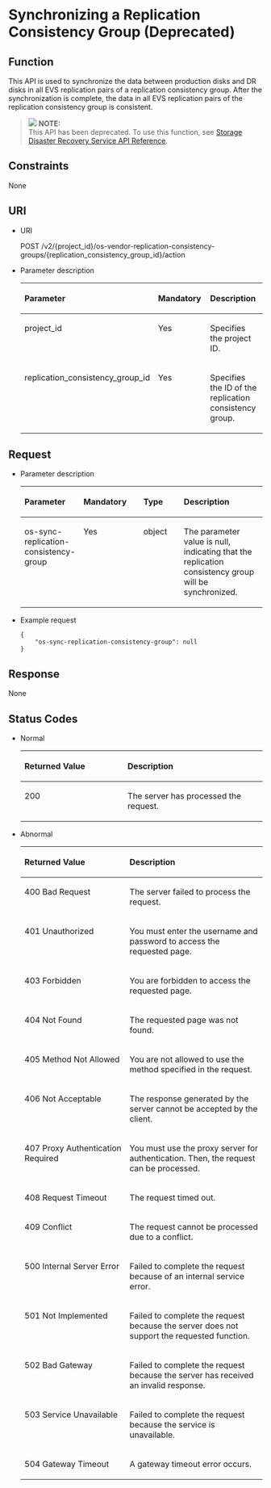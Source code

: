 # Synchronizing a Replication Consistency Group \(Deprecated\)<a name="evs_04_2055"></a>

## Function<a name="en-us_topic_0079692995_section39582655"></a>

This API is used to synchronize the data between production disks and DR disks in all EVS replication pairs of a replication consistency group. After the synchronization is complete, the data in all EVS replication pairs of the replication consistency group is consistent.

>![](/images/icon-note.gif) **NOTE:**   
>This API has been deprecated. To use this function, see  [Storage Disaster Recovery Service API Reference](https://docs.otc.t-systems.com/en-us/api/sdrs/en-us_topic_0108184470.html).  

## Constraints<a name="en-us_topic_0079692995_section66053444"></a>

None

## URI<a name="en-us_topic_0079692995_section57610085"></a>

-   URI

    POST /v2/\{project\_id\}/os-vendor-replication-consistency-groups/\{replication\_consistency\_group\_id\}/action

-   Parameter description

    <a name="en-us_topic_0079692995_table60281111"></a>
    <table><thead align="left"><tr id="en-us_topic_0079692995_row54232412"><th class="cellrowborder" valign="top" width="26.507349265073493%" id="mcps1.1.4.1.1"><p id="en-us_topic_0079692995_p30749271"><a name="en-us_topic_0079692995_p30749271"></a><a name="en-us_topic_0079692995_p30749271"></a>Parameter</p>
    </th>
    <th class="cellrowborder" valign="top" width="28.917108289171082%" id="mcps1.1.4.1.2"><p id="en-us_topic_0079692995_p38400427145446"><a name="en-us_topic_0079692995_p38400427145446"></a><a name="en-us_topic_0079692995_p38400427145446"></a>Mandatory</p>
    </th>
    <th class="cellrowborder" valign="top" width="44.575542445755424%" id="mcps1.1.4.1.3"><p id="en-us_topic_0079692995_p59349811145459"><a name="en-us_topic_0079692995_p59349811145459"></a><a name="en-us_topic_0079692995_p59349811145459"></a>Description</p>
    </th>
    </tr>
    </thead>
    <tbody><tr id="en-us_topic_0079692995_row16706408"><td class="cellrowborder" valign="top" width="26.507349265073493%" headers="mcps1.1.4.1.1 "><p id="en-us_topic_0079692995_p11041789"><a name="en-us_topic_0079692995_p11041789"></a><a name="en-us_topic_0079692995_p11041789"></a>project_id</p>
    </td>
    <td class="cellrowborder" valign="top" width="28.917108289171082%" headers="mcps1.1.4.1.2 "><p id="en-us_topic_0079692995_p21969731"><a name="en-us_topic_0079692995_p21969731"></a><a name="en-us_topic_0079692995_p21969731"></a>Yes</p>
    </td>
    <td class="cellrowborder" valign="top" width="44.575542445755424%" headers="mcps1.1.4.1.3 "><p id="en-us_topic_0079692995_p60677888"><a name="en-us_topic_0079692995_p60677888"></a><a name="en-us_topic_0079692995_p60677888"></a>Specifies the project ID.</p>
    </td>
    </tr>
    <tr id="en-us_topic_0079692995_row9230088"><td class="cellrowborder" valign="top" width="26.507349265073493%" headers="mcps1.1.4.1.1 "><p id="en-us_topic_0079692995_p45753361203514"><a name="en-us_topic_0079692995_p45753361203514"></a><a name="en-us_topic_0079692995_p45753361203514"></a>replication_consistency_group_id</p>
    </td>
    <td class="cellrowborder" valign="top" width="28.917108289171082%" headers="mcps1.1.4.1.2 "><p id="en-us_topic_0079692995_p26412257"><a name="en-us_topic_0079692995_p26412257"></a><a name="en-us_topic_0079692995_p26412257"></a>Yes</p>
    </td>
    <td class="cellrowborder" valign="top" width="44.575542445755424%" headers="mcps1.1.4.1.3 "><p id="en-us_topic_0079692995_p15736877"><a name="en-us_topic_0079692995_p15736877"></a><a name="en-us_topic_0079692995_p15736877"></a>Specifies the ID of the replication consistency group.</p>
    </td>
    </tr>
    </tbody>
    </table>


## Request<a name="en-us_topic_0079692995_section48728718"></a>

-   Parameter description

    <a name="en-us_topic_0079692995_table36221483"></a>
    <table><thead align="left"><tr id="en-us_topic_0079692995_row2537905"><th class="cellrowborder" valign="top" width="22.222222222222225%" id="mcps1.1.5.1.1"><p id="en-us_topic_0079692995_p58125178145537"><a name="en-us_topic_0079692995_p58125178145537"></a><a name="en-us_topic_0079692995_p58125178145537"></a>Parameter</p>
    </th>
    <th class="cellrowborder" valign="top" width="25.252525252525253%" id="mcps1.1.5.1.2"><p id="en-us_topic_0079692995_p10518955145537"><a name="en-us_topic_0079692995_p10518955145537"></a><a name="en-us_topic_0079692995_p10518955145537"></a>Mandatory</p>
    </th>
    <th class="cellrowborder" valign="top" width="17.171717171717173%" id="mcps1.1.5.1.3"><p id="en-us_topic_0079692995_p46729058145537"><a name="en-us_topic_0079692995_p46729058145537"></a><a name="en-us_topic_0079692995_p46729058145537"></a>Type</p>
    </th>
    <th class="cellrowborder" valign="top" width="35.35353535353536%" id="mcps1.1.5.1.4"><p id="en-us_topic_0079692995_p26957316145537"><a name="en-us_topic_0079692995_p26957316145537"></a><a name="en-us_topic_0079692995_p26957316145537"></a>Description</p>
    </th>
    </tr>
    </thead>
    <tbody><tr id="en-us_topic_0079692995_row61660876"><td class="cellrowborder" valign="top" width="22.222222222222225%" headers="mcps1.1.5.1.1 "><p id="en-us_topic_0079692995_p45305063203748"><a name="en-us_topic_0079692995_p45305063203748"></a><a name="en-us_topic_0079692995_p45305063203748"></a>os-sync-replication-consistency-group</p>
    </td>
    <td class="cellrowborder" valign="top" width="25.252525252525253%" headers="mcps1.1.5.1.2 "><p id="en-us_topic_0079692995_p31546949145539"><a name="en-us_topic_0079692995_p31546949145539"></a><a name="en-us_topic_0079692995_p31546949145539"></a>Yes</p>
    </td>
    <td class="cellrowborder" valign="top" width="17.171717171717173%" headers="mcps1.1.5.1.3 "><p id="en-us_topic_0079692995_p60896162"><a name="en-us_topic_0079692995_p60896162"></a><a name="en-us_topic_0079692995_p60896162"></a>object</p>
    </td>
    <td class="cellrowborder" valign="top" width="35.35353535353536%" headers="mcps1.1.5.1.4 "><p id="en-us_topic_0079692995_p33642107"><a name="en-us_topic_0079692995_p33642107"></a><a name="en-us_topic_0079692995_p33642107"></a>The parameter value is null, indicating that the replication consistency group will be synchronized.</p>
    </td>
    </tr>
    </tbody>
    </table>


-   Example request

    ```
    {
        "os-sync-replication-consistency-group": null
    }
    ```


## Response<a name="en-us_topic_0079692995_section35905280"></a>

None

## Status Codes<a name="en-us_topic_0079692995_section54712068"></a>

-   Normal

    <a name="evs_04_2046_table4315991194956"></a>
    <table><thead align="left"><tr id="evs_04_2046_row2336641294956"><th class="cellrowborder" valign="top" width="42.59%" id="mcps1.1.3.1.1"><p id="evs_04_2046_p1363125894956"><a name="evs_04_2046_p1363125894956"></a><a name="evs_04_2046_p1363125894956"></a>Returned Value</p>
    </th>
    <th class="cellrowborder" valign="top" width="57.410000000000004%" id="mcps1.1.3.1.2"><p id="evs_04_2046_p3039012494956"><a name="evs_04_2046_p3039012494956"></a><a name="evs_04_2046_p3039012494956"></a>Description</p>
    </th>
    </tr>
    </thead>
    <tbody><tr id="evs_04_2046_row507566794956"><td class="cellrowborder" valign="top" width="42.59%" headers="mcps1.1.3.1.1 "><p id="evs_04_2046_p847584694956"><a name="evs_04_2046_p847584694956"></a><a name="evs_04_2046_p847584694956"></a>200</p>
    </td>
    <td class="cellrowborder" valign="top" width="57.410000000000004%" headers="mcps1.1.3.1.2 "><p id="evs_04_2046_p1545496394956"><a name="evs_04_2046_p1545496394956"></a><a name="evs_04_2046_p1545496394956"></a>The server has processed the request.</p>
    </td>
    </tr>
    </tbody>
    </table>

-   Abnormal

    <a name="evs_04_2046_evs_04_2044_table22458872203835"></a>
    <table><thead align="left"><tr id="evs_04_2046_evs_04_2044_row35704554203835"><th class="cellrowborder" valign="top" width="43.419999999999995%" id="mcps1.1.3.1.1"><p id="evs_04_2046_evs_04_2044_p6387753203835"><a name="evs_04_2046_evs_04_2044_p6387753203835"></a><a name="evs_04_2046_evs_04_2044_p6387753203835"></a>Returned Value</p>
    </th>
    <th class="cellrowborder" valign="top" width="56.58%" id="mcps1.1.3.1.2"><p id="evs_04_2046_evs_04_2044_p47646009203835"><a name="evs_04_2046_evs_04_2044_p47646009203835"></a><a name="evs_04_2046_evs_04_2044_p47646009203835"></a>Description</p>
    </th>
    </tr>
    </thead>
    <tbody><tr id="evs_04_2046_evs_04_2044_row34121538203835"><td class="cellrowborder" valign="top" width="43.419999999999995%" headers="mcps1.1.3.1.1 "><p id="evs_04_2046_evs_04_2044_p12381163203835"><a name="evs_04_2046_evs_04_2044_p12381163203835"></a><a name="evs_04_2046_evs_04_2044_p12381163203835"></a>400 Bad Request</p>
    </td>
    <td class="cellrowborder" valign="top" width="56.58%" headers="mcps1.1.3.1.2 "><p id="evs_04_2046_evs_04_2044_p63350108203835"><a name="evs_04_2046_evs_04_2044_p63350108203835"></a><a name="evs_04_2046_evs_04_2044_p63350108203835"></a>The server failed to process the request.</p>
    </td>
    </tr>
    <tr id="evs_04_2046_evs_04_2044_row33280063203835"><td class="cellrowborder" valign="top" width="43.419999999999995%" headers="mcps1.1.3.1.1 "><p id="evs_04_2046_evs_04_2044_p11330608203835"><a name="evs_04_2046_evs_04_2044_p11330608203835"></a><a name="evs_04_2046_evs_04_2044_p11330608203835"></a>401 Unauthorized</p>
    </td>
    <td class="cellrowborder" valign="top" width="56.58%" headers="mcps1.1.3.1.2 "><p id="evs_04_2046_evs_04_2044_p45364094203835"><a name="evs_04_2046_evs_04_2044_p45364094203835"></a><a name="evs_04_2046_evs_04_2044_p45364094203835"></a>You must enter the username and password to access the requested page.</p>
    </td>
    </tr>
    <tr id="evs_04_2046_evs_04_2044_row5623667203835"><td class="cellrowborder" valign="top" width="43.419999999999995%" headers="mcps1.1.3.1.1 "><p id="evs_04_2046_evs_04_2044_p52863895203835"><a name="evs_04_2046_evs_04_2044_p52863895203835"></a><a name="evs_04_2046_evs_04_2044_p52863895203835"></a>403 Forbidden</p>
    </td>
    <td class="cellrowborder" valign="top" width="56.58%" headers="mcps1.1.3.1.2 "><p id="evs_04_2046_evs_04_2044_p54117066203835"><a name="evs_04_2046_evs_04_2044_p54117066203835"></a><a name="evs_04_2046_evs_04_2044_p54117066203835"></a>You are forbidden to access the requested page.</p>
    </td>
    </tr>
    <tr id="evs_04_2046_evs_04_2044_row17291554203835"><td class="cellrowborder" valign="top" width="43.419999999999995%" headers="mcps1.1.3.1.1 "><p id="evs_04_2046_evs_04_2044_p58438642203835"><a name="evs_04_2046_evs_04_2044_p58438642203835"></a><a name="evs_04_2046_evs_04_2044_p58438642203835"></a>404 Not Found</p>
    </td>
    <td class="cellrowborder" valign="top" width="56.58%" headers="mcps1.1.3.1.2 "><p id="evs_04_2046_evs_04_2044_p35909542203835"><a name="evs_04_2046_evs_04_2044_p35909542203835"></a><a name="evs_04_2046_evs_04_2044_p35909542203835"></a>The requested page was not found.</p>
    </td>
    </tr>
    <tr id="evs_04_2046_evs_04_2044_row54750425203835"><td class="cellrowborder" valign="top" width="43.419999999999995%" headers="mcps1.1.3.1.1 "><p id="evs_04_2046_evs_04_2044_p5599455203835"><a name="evs_04_2046_evs_04_2044_p5599455203835"></a><a name="evs_04_2046_evs_04_2044_p5599455203835"></a>405 Method Not Allowed</p>
    </td>
    <td class="cellrowborder" valign="top" width="56.58%" headers="mcps1.1.3.1.2 "><p id="evs_04_2046_evs_04_2044_p50902717203835"><a name="evs_04_2046_evs_04_2044_p50902717203835"></a><a name="evs_04_2046_evs_04_2044_p50902717203835"></a>You are not allowed to use the method specified in the request.</p>
    </td>
    </tr>
    <tr id="evs_04_2046_evs_04_2044_row55471277203835"><td class="cellrowborder" valign="top" width="43.419999999999995%" headers="mcps1.1.3.1.1 "><p id="evs_04_2046_evs_04_2044_p63988484203835"><a name="evs_04_2046_evs_04_2044_p63988484203835"></a><a name="evs_04_2046_evs_04_2044_p63988484203835"></a>406 Not Acceptable</p>
    </td>
    <td class="cellrowborder" valign="top" width="56.58%" headers="mcps1.1.3.1.2 "><p id="evs_04_2046_evs_04_2044_p15684678203835"><a name="evs_04_2046_evs_04_2044_p15684678203835"></a><a name="evs_04_2046_evs_04_2044_p15684678203835"></a>The response generated by the server cannot be accepted by the client.</p>
    </td>
    </tr>
    <tr id="evs_04_2046_evs_04_2044_row6944380203835"><td class="cellrowborder" valign="top" width="43.419999999999995%" headers="mcps1.1.3.1.1 "><p id="evs_04_2046_evs_04_2044_p25623884203835"><a name="evs_04_2046_evs_04_2044_p25623884203835"></a><a name="evs_04_2046_evs_04_2044_p25623884203835"></a>407 Proxy Authentication Required</p>
    </td>
    <td class="cellrowborder" valign="top" width="56.58%" headers="mcps1.1.3.1.2 "><p id="evs_04_2046_evs_04_2044_p62268733203835"><a name="evs_04_2046_evs_04_2044_p62268733203835"></a><a name="evs_04_2046_evs_04_2044_p62268733203835"></a>You must use the proxy server for authentication. Then, the request can be processed.</p>
    </td>
    </tr>
    <tr id="evs_04_2046_evs_04_2044_row23547689203835"><td class="cellrowborder" valign="top" width="43.419999999999995%" headers="mcps1.1.3.1.1 "><p id="evs_04_2046_evs_04_2044_p28314670203835"><a name="evs_04_2046_evs_04_2044_p28314670203835"></a><a name="evs_04_2046_evs_04_2044_p28314670203835"></a>408 Request Timeout</p>
    </td>
    <td class="cellrowborder" valign="top" width="56.58%" headers="mcps1.1.3.1.2 "><p id="evs_04_2046_evs_04_2044_p11786919203835"><a name="evs_04_2046_evs_04_2044_p11786919203835"></a><a name="evs_04_2046_evs_04_2044_p11786919203835"></a>The request timed out.</p>
    </td>
    </tr>
    <tr id="evs_04_2046_evs_04_2044_row38973411203835"><td class="cellrowborder" valign="top" width="43.419999999999995%" headers="mcps1.1.3.1.1 "><p id="evs_04_2046_evs_04_2044_p2729702203835"><a name="evs_04_2046_evs_04_2044_p2729702203835"></a><a name="evs_04_2046_evs_04_2044_p2729702203835"></a>409 Conflict</p>
    </td>
    <td class="cellrowborder" valign="top" width="56.58%" headers="mcps1.1.3.1.2 "><p id="evs_04_2046_evs_04_2044_p19779281203835"><a name="evs_04_2046_evs_04_2044_p19779281203835"></a><a name="evs_04_2046_evs_04_2044_p19779281203835"></a>The request cannot be processed due to a conflict.</p>
    </td>
    </tr>
    <tr id="evs_04_2046_evs_04_2044_row43795805203835"><td class="cellrowborder" valign="top" width="43.419999999999995%" headers="mcps1.1.3.1.1 "><p id="evs_04_2046_evs_04_2044_p57799353203835"><a name="evs_04_2046_evs_04_2044_p57799353203835"></a><a name="evs_04_2046_evs_04_2044_p57799353203835"></a>500 Internal Server Error</p>
    </td>
    <td class="cellrowborder" valign="top" width="56.58%" headers="mcps1.1.3.1.2 "><p id="evs_04_2046_evs_04_2044_p51235984203835"><a name="evs_04_2046_evs_04_2044_p51235984203835"></a><a name="evs_04_2046_evs_04_2044_p51235984203835"></a>Failed to complete the request because of an internal service error.</p>
    </td>
    </tr>
    <tr id="evs_04_2046_evs_04_2044_row58470678203835"><td class="cellrowborder" valign="top" width="43.419999999999995%" headers="mcps1.1.3.1.1 "><p id="evs_04_2046_evs_04_2044_p38504500203835"><a name="evs_04_2046_evs_04_2044_p38504500203835"></a><a name="evs_04_2046_evs_04_2044_p38504500203835"></a>501 Not Implemented</p>
    </td>
    <td class="cellrowborder" valign="top" width="56.58%" headers="mcps1.1.3.1.2 "><p id="evs_04_2046_evs_04_2044_p31856770203835"><a name="evs_04_2046_evs_04_2044_p31856770203835"></a><a name="evs_04_2046_evs_04_2044_p31856770203835"></a>Failed to complete the request because the server does not support the requested function.</p>
    </td>
    </tr>
    <tr id="evs_04_2046_evs_04_2044_row18275474203835"><td class="cellrowborder" valign="top" width="43.419999999999995%" headers="mcps1.1.3.1.1 "><p id="evs_04_2046_evs_04_2044_p3918444203835"><a name="evs_04_2046_evs_04_2044_p3918444203835"></a><a name="evs_04_2046_evs_04_2044_p3918444203835"></a>502 Bad Gateway</p>
    </td>
    <td class="cellrowborder" valign="top" width="56.58%" headers="mcps1.1.3.1.2 "><p id="evs_04_2046_evs_04_2044_p48958538203835"><a name="evs_04_2046_evs_04_2044_p48958538203835"></a><a name="evs_04_2046_evs_04_2044_p48958538203835"></a>Failed to complete the request because the server has received an invalid response.</p>
    </td>
    </tr>
    <tr id="evs_04_2046_evs_04_2044_row37973662203835"><td class="cellrowborder" valign="top" width="43.419999999999995%" headers="mcps1.1.3.1.1 "><p id="evs_04_2046_evs_04_2044_p55967806203835"><a name="evs_04_2046_evs_04_2044_p55967806203835"></a><a name="evs_04_2046_evs_04_2044_p55967806203835"></a>503 Service Unavailable</p>
    </td>
    <td class="cellrowborder" valign="top" width="56.58%" headers="mcps1.1.3.1.2 "><p id="evs_04_2046_evs_04_2044_p37098455203835"><a name="evs_04_2046_evs_04_2044_p37098455203835"></a><a name="evs_04_2046_evs_04_2044_p37098455203835"></a>Failed to complete the request because the service is unavailable.</p>
    </td>
    </tr>
    <tr id="evs_04_2046_evs_04_2044_row65450640203835"><td class="cellrowborder" valign="top" width="43.419999999999995%" headers="mcps1.1.3.1.1 "><p id="evs_04_2046_evs_04_2044_p67010448203835"><a name="evs_04_2046_evs_04_2044_p67010448203835"></a><a name="evs_04_2046_evs_04_2044_p67010448203835"></a>504 Gateway Timeout</p>
    </td>
    <td class="cellrowborder" valign="top" width="56.58%" headers="mcps1.1.3.1.2 "><p id="evs_04_2046_evs_04_2044_p59137180203835"><a name="evs_04_2046_evs_04_2044_p59137180203835"></a><a name="evs_04_2046_evs_04_2044_p59137180203835"></a>A gateway timeout error occurs.</p>
    </td>
    </tr>
    </tbody>
    </table>


